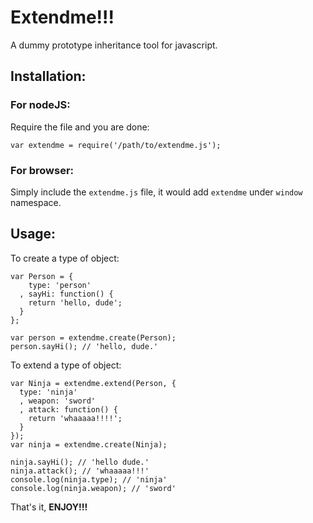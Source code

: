 Extendme!!!
=======
A dummy prototype inheritance tool for javascript.

Installation:
----
### For nodeJS:
Require the file and you are done:

``var extendme = require('/path/to/extendme.js');``

### For browser: 
Simply include the ``extendme.js`` file, it would add ``extendme`` under ``window`` namespace.

Usage:
------
To create a type of object:

    var Person = {
        type: 'person'
      , sayHi: function() {
        return 'hello, dude';
      }
    };

    var person = extendme.create(Person);
    person.sayHi(); // 'hello, dude.'


To extend a type of object:

    var Ninja = extendme.extend(Person, {
      type: 'ninja'
      , weapon: 'sword'
      , attack: function() {
        return 'whaaaaa!!!!';
      }
    });
    var ninja = extendme.create(Ninja);

    ninja.sayHi(); // 'hello dude.'
    ninja.attack(); // 'whaaaaa!!!'
    console.log(ninja.type); // 'ninja'
    console.log(ninja.weapon); // 'sword'


That's it, **ENJOY!!!**
